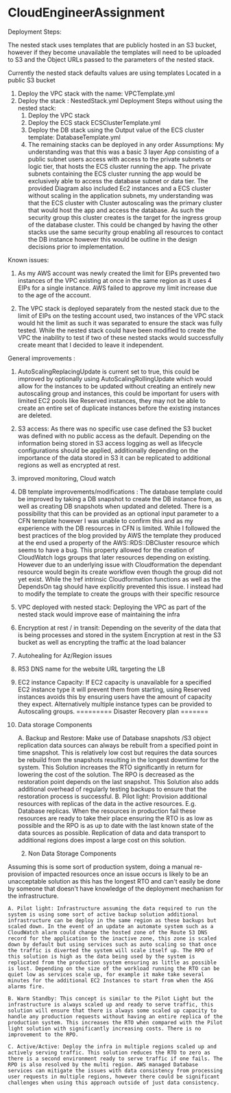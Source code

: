 
# CloudEngineerAssignment
Deployment Steps: 


The nested stack uses templates that are publicly hosted in an S3 bucket, however if they become unavailable the templates will need to be uploaded to S3 and the Object URLs passed to the parameters of the nested stack. 


Currently the nested stack defaults values are using templates Located in a public S3 bucket 
1. Deploy the VPC stack with the name: VPCTemplate.yml
2. Deploy the stack : NestedStack.yml
    Deployment Steps without using the nested stack:
    1. Deploy the VPC stack 
    2. Deploy the ECS stack ECSClusterTemplate.yml
    3. Deploy the DB stack using the Output value of the ECS cluster template: DatabaseTemplate.yml
    4. The remaining stacks can be deployed in any order 
Assumptions:
My understanding was that this was a basic 3 layer App consisting of a public subnet users access with access to the private subnets or logic tier, that hosts the ECS cluster running the app. The private subnets containing the ECS cluster running the app would be exclusively able to access the database subnet or data tier. The provided Diagram also included Ec2 instances and a ECS cluster without scaling in the application subnets, my understanding was that the ECS cluster with Cluster autoscaling was the primary cluster that would host the app and access the database. As such the security group this cluster creates is the target for the ingress group of the database cluster. This could be changed by having the other stacks use the same security group enabling all resources to contact the DB instance however this would be outline in the design decisions prior to implementation. 

Known issues: 
1. As my AWS account was newly created the limit for EIPs prevented two instances of the VPC existing at once in the same region as it uses 4 EIPs for a single instance. AWS failed to approve my limit increase due to the age of the account. 

2. The VPC stack is deployed separately from the nested stack due to the limit of EIPs on the testing account used, two instances of the VPC stack would hit the limit as such it was separated to ensure the stack was fully tested. While the nested stack could have been modified to create the VPC the inability to test if two of these nested stacks would successfully create meant that I decided to leave it independent. 


General improvements : 
1. AutoScalingReplacingUpdate is current set to true, this could be improved by optionally using   AutoScalingRollingUpdate which would allow for the instances to be updated without creating an entirely new autoscaling group and instances, this could be important for users with limited EC2 pools like Reserved instances, they may not be able to create an entire set of duplicate instances before the existing instances are deleted.  
2. S3 access: As there was no specific use case defined the S3 bucket was defined with no public access as the default. Depending on the information being stored in S3 access logging as well as lifecycle configurations should be applied, additionally depending on the importance of the data stored in S3 it can be replicated to additional regions as well as encrypted at rest. 
3. improved monitoring, Cloud watch 
4. DB template improvements/modifications : The database template could be improved by taking a DB snapshot to create the DB instance from, as well as creating DB snapshots when updated and deleted. There is a possibility that this can be provided as an optional input parameter to a CFN template however I was unable to confirm this and as my experience with the DB resources in CFN is limited. 
While I followed the best practices of the blog provided by AWS the template they produced at the end used a property of the AWS::RDS::DBCluster resource which seems to have a bug. This property allowed for the creation of CloudWatch logs groups that later resources depending on existing. However due to an underlying issue with Cloudformation the dependant resource would begin its create workflow even though the group did not yet exist. While the !ref intrinsic Cloudformation functions as well as the DependsOn tag should have explicitly prevented this issue. I instead had to modify the template to create the groups with their specific resource 
4. VPC deployed with nested stack: Deploying the VPC as part of the nested stack would improve ease of maintaining the infra
5. Encryption at rest / in transit: Depending on the severity of the data that is being processes and stored in the system Encryption at rest in the S3 bucket as well as encrypting the traffic at the load balancer 
6. Autohealing for Az/Region issues 
7. R53 DNS name for the website URL targeting the LB 
8. EC2 instance Capacity: If EC2 capacity is unavailable for a specified EC2 instance type it will prevent them from starting, using Reserved instances avoids this by ensuring users have the amount of capacity they expect. Alternatively multiple instance types can be provided to Autoscaling groups. 
========= Disaster Recovery plan =======


1. Data storage Components 

	A. Backup and Restore: Make use of Database snapshots /S3 object replication data sources can always be rebuilt from a specified point in time snapshot. This is relatively low cost but requires the data sources be rebuild from the snapshots resulting in the longest downtime for the system. This Solution increases the RTO significantly in return for lowering the cost of the solution. The RPO is decreased as the restoration point depends on the last snapshot. This Solution also adds additional overhead of regularly testing backups to ensure that the restoration process is successful. 
	B. Pilot light: Provision additional resources with replicas of the data in the active resources. E.g. Database replicas. When the resources in production fail these resources are ready to take their place ensuring the RTO is as low as possible and the RPO is as up to date with the last known state of the data sources as possible. Replication of data and data transport to additional regions does impost a large cost on this solution. 

	2. Non Data Storage Components 

Assuming this is some sort of production system, doing a manual re-provision of impacted resources once an issue occurs is likely to be an unacceptable solution as this has the longest RTO and can't easily be done by someone that doesn't have knowledge of the deployment mechanism for the infrastructure.  

	A. Pilot light: Infrastructure assuming the data required to run the system is using some sort of active backup solution additional infrastructure can be deploy in the same region as these backups but scaled down. In the event of an update an automate system such as a CloudWatch alarm could change the hosted zone of the Route 53 DNS record for the application to the inactive zone, this zone is scaled  down by default but using services such as auto scaling so that once the traffic is diverted the system will scale itself up. The RPO of this solution is high as the data being used by the system is replicated from the production system ensuring as little as possible is lost. Depending on the size of the workload running the RTO can be quiet low as services scale up, for example it make take several minutes for the additional EC2 Instances to start from when the ASG alarms fire. 
	 
	B. Warm Standby: This concept is similar to the Pilot Light but the infrastructure is always scaled up and ready to serve traffic, this solution will ensure that there is always some scaled up capacity to handle any production requests without having an entire replica of the production system. This increases the RTO when compared with the Pilot light solution with significantly increasing costs. There is no improvement to the RPO.
	
	C. Active/Active: Deploy the infra in multiple regions scaled up and actively serving traffic. This solution reduces the RTO to zero as there is a second environment ready to serve traffic if one fails. The RPO is also resolved by the multi region. AWS managed Database services can mitigate the issues with data consistency from processing user requests in multiple regions, however there could be significant challenges when using this approach outside of just data consistency. 


